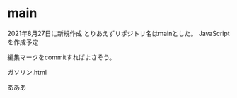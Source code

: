 # main
2021年8月27日に新規作成
とりあえずリポジトリ名はmainとした。
JavaScriptを作成予定

編集マークをcommitすればよさそう。

ガソリン.html

あああ


